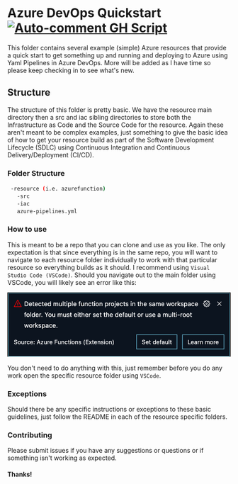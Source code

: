 # Azure DevOps Quickstart [![Auto-comment GH Script](https://github.com/anotherRedbeard/azuredevops-quickstart-templates/actions/workflows/auto-comment.yml/badge.svg)](https://github.com/anotherRedbeard/azuredevops-quickstart-templates/actions/workflows/auto-comment.yml)


This folder contains several example (simple) Azure resources that provide a quick start to get something up and running and deploying to Azure using Yaml Pipelines in Azure DevOps.  More will be added as I have time so please keep checking in to see what's new.

## Structure

The structure of this folder is pretty basic.  We have the resource main directory then a src and iac sibling directories to store both the Infrastructure as Code and the Source Code for the resource.  Again these aren't meant to be complex examples, just something to give the basic idea of how to get your resource build as part of the Software Development Lifecycle (SDLC) using Continuous Integration and Continuous Delivery/Deployment (CI/CD).

### Folder Structure

```bash
 -resource (i.e. azurefunction)
   -src
   -iac
   azure-pipelines.yml
```

### How to use

This is meant to be a repo that you can clone and use as you like.  The only expectation is that since everything is in the same repo, you will want to navigate to each resource folder individually to work with that particular resource so everything builds as it should.  I recommend using `Visual Studio Code (VSCode)`.  Should you navigate out to the main folder using VSCode, you will likely see an error like this:

![Multi-root image](/docs/multiRootImage.png)

You don't need to do anything with this, just remember before you do any work open the specific resource folder using `VSCode`.

### Exceptions

Should there be any specific instructions or exceptions to these basic guidelines, just follow the README in each of the resource specific folders.

### Contributing

Please submit issues if you have any suggestions or questions or if something isn't working as expected.

#### Thanks!

